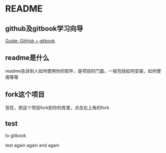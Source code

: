 # README

## github及gitbook学习向导  
 
[Guide: GitHub + gitbook](https://github.com/OpenMindClub/pythoncamp0/wiki/%5BGithub-Gitbook%5D)

## readme是什么

readme告诉别人如何使用你的软件，是项目的门面，一般包括如何安装，如何使用等等

## fork这个项目

现在，把这个项目fork到你的库里，点击右上角的fork

## test
to gitbook

test again
again and again
